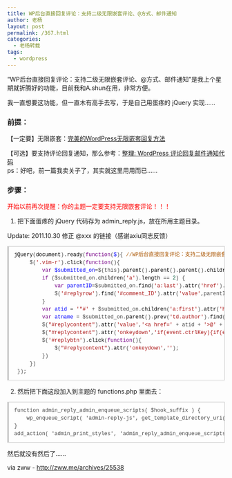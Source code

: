 ```yaml
---
title: WP后台直接回复评论：支持二级无限嵌套评论、@方式、邮件通知
author: 老杨
layout: post
permalink: /367.html
categories:
  - 老杨转载
tags:
  - wordpress
---
```

“WP后台直接回复评论：支持二级无限嵌套评论、@方式、邮件通知”是我上个星期就折腾好的功能，目前我和A.shun在用，非常方便。

我一直想要这功能，但一直木有高手去写，于是自己用蛋疼的 jQuery 实现……  


### 前提：

【一定要】无限嵌套：<a href="/373.html" target="_blank">完美的WordPress无限嵌套回复方法</a>

【可选】要支持评论回复通知，那么参考：<a href="/400.html" target="_blank">整理: WordPress 评论回复邮件通知代码</a>  
ps：好吧，前一篇我卖关子了，其实就这里用用而已……

### 步骤：

<span style = "color:red;">开始以前再次提醒：你的主题一定要支持无限嵌套评论！！！</span>

1. 把下面蛋疼的 jQuery 代码存为 admin_reply.js，放在所用主题目录。

Update: 2011.10.30 修正 @xxx 的链接（感谢axiu同志反馈）

<pre style="margin:15px 0;font:100 12px/18px monaco, andale mono, courier new;padding:10px 12px;border:#ccc 1px solid;border-left-width:4px;background-color:#fefefe;box-shadow:0 0 4px #eee;word-break:break-all;word-wrap:break-word;color:#444"><span style="color:#000">jQuery</span>(<span style="color:#000">document</span>).<span style="color:#000">ready</span>(<span style="color:#708">function</span>(<span style="color:#00f">$</span>){ <span style="color:#a50">//WP后台直接回复评论：支持二级无限嵌套评论、@方式、邮件通知 by zwwooooo</span><br />     <span style="color:#000-2">$</span>(<span style="color:#a11">'.vim-r'</span>).<span style="color:#000">click</span>(<span style="color:#708">function</span>(){<br />         <span style="color:#708">var</span> <span style="color:#00f">$submitted_on</span>=<span style="color:#000-2">$</span>(<span style="color:#000-2">this</span>).<span style="color:#000">parent</span>().<span style="color:#000">parent</span>().<span style="color:#000">parent</span>().<span style="color:#000">children</span>(<span style="color:#a11">'.submitted-on'</span>);<br />         <span style="color:#708">if</span> (<span style="color:#000-2">$submitted_on</span>.<span style="color:#000">children</span>(<span style="color:#a11">'a'</span>).<span style="color:#000">length</span> == <span style="color:#164">2</span>) {<br />             <span style="color:#708">var</span> <span style="color:#00f">parentID</span>=<span style="color:#000-2">$submitted_on</span>.<span style="color:#000">find</span>(<span style="color:#a11">'a:last'</span>).<span style="color:#000">attr</span>(<span style="color:#a11">'href'</span>).<span style="color:#000">split</span>(<span style="color:#a11">'#'</span>)[<span style="color:#164">1</span>];<br />             <span style="color:#000-2">$</span>(<span style="color:#a11">'#replyrow'</span>).<span style="color:#000">find</span>(<span style="color:#a11">'#comment_ID'</span>).<span style="color:#000">attr</span>(<span style="color:#a11">'value'</span>,<span style="color:#000-2">parentID</span>);<br />         }<br />         <span style="color:#708">var</span> <span style="color:#00f">atid</span> = <span style="color:#a11">'"#'</span> + <span style="color:#000-2">$submitted_on</span>.<span style="color:#000">children</span>(<span style="color:#a11">'a:first'</span>).<span style="color:#000">attr</span>(<span style="color:#a11">'href'</span>).<span style="color:#000">split</span>(<span style="color:#a11">'#'</span>)[<span style="color:#164">1</span>].<span style="color:#000">split</span>(<span style="color:#a11">'-'</span>)[<span style="color:#164">1</span>] + <span style="color:#a11">'"'</span>;<br />         <span style="color:#708">var</span> <span style="color:#00f">atname</span> = <span style="color:#000-2">$submitted_on</span>.<span style="color:#000">parent</span>().<span style="color:#000">prev</span>(<span style="color:#a11">'td.author'</span>).<span style="color:#000">find</span>(<span style="color:#a11">'strong'</span>).<span style="color:#000">text</span>().<span style="color:#000">replace</span>(<span style="color:#a11">/^(s|xA0)+|(s|xA0)+$/g</span>, <span style="color:#a11">''</span>);<br />         <span style="color:#000-2">$</span>(<span style="color:#a11">"#replycontent"</span>).<span style="color:#000">attr</span>(<span style="color:#a11">'value'</span>,<span style="color:#a11">'&lt;a href='</span> + <span style="color:#000-2">atid</span> + <span style="color:#a11">'&gt;@'</span> + <span style="color:#000-2">atname</span> + <span style="color:#a11">' &lt;/a&gt;n'</span>).<span style="color:#000">focus</span>();<br />         <span style="color:#000-2">$</span>(<span style="color:#a11">"#replycontent"</span>).<span style="color:#000">attr</span>(<span style="color:#a11">'onkeydown'</span>,<span style="color:#a11">'if(event.ctrlKey){if(event.keyCode==13){document.getElementById('replybtn').click();return false}};'</span>);<br />         <span style="color:#000-2">$</span>(<span style="color:#a11">'#replybtn'</span>).<span style="color:#000">click</span>(<span style="color:#708">function</span>(){<br />             <span style="color:#000-2">$</span>(<span style="color:#a11">"#replycontent"</span>).<span style="color:#000">attr</span>(<span style="color:#a11">'onkeydown'</span>,<span style="color:#a11">''</span>);<br />         })<br />     })<br /> });</pre>

2. 然后把下面这段加入到主题的 functions.php 里面去：

<pre style="margin:15px 0;font:100 12px/18px monaco, andale mono, courier new;padding:10px 12px;border:#ccc 1px solid;border-left-width:4px;background-color:#fefefe;box-shadow:0 0 4px #eee;word-break:break-all;word-wrap:break-word;color:#444">function admin_reply_admin_enqueue_scripts( $hook_suffix ) {<br />    wp_enqueue_script( 'admin-reply-js', get_template_directory_uri() . '/admin_reply.js', false, 'by-zwwooooo' );<br />}<br />add_action( 'admin_print_styles', 'admin_reply_admin_enqueue_scripts' );</pre>

然后就没有然后了……

via zww - http://zww.me/archives/25538